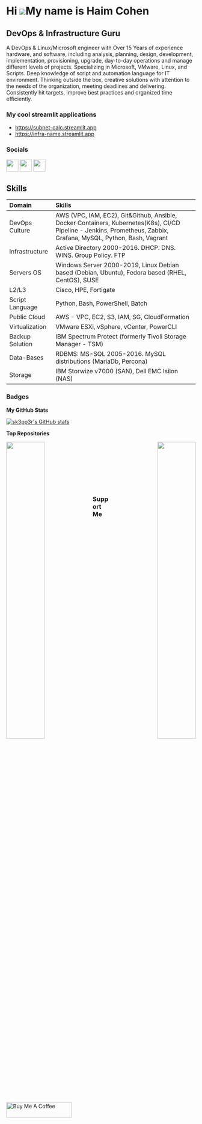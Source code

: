 Hi ![](https://user-images.githubusercontent.com/18350557/176309783-0785949b-9127-417c-8b55-ab5a4333674e.gif)My name is Haim Cohen
==================================================================================================================================

DevOps & Infrastructure Guru
----------------------------

A DevOps & Linux/Microsoft engineer with Over 15 Years of experience hardware, and software, including analysis, planning, design, development, implementation, provisioning, upgrade, day-to-day operations and manage different levels of projects. Specializing in Microsoft, VMware, Linux, and Scripts. Deep knowledge of script and automation language for IT environment. Thinking outside the box, creative solutions with attention to the needs of the organization, meeting deadlines and delivering. Consistently hit targets, improve best practices and organized time efficiently.

### My cool streamlit applications
* https://subnet-calc.streamlit.app 
* https://infra-name.streamlit.app

### Socials

<p align="left"> <a href="https://www.github.com/sk3pp3r" target="_blank" rel="noreferrer"><img src="https://raw.githubusercontent.com/danielcranney/readme-generator/main/public/icons/socials/github.svg" width="32" height="32" /></a> <a href="https://www.linkedin.com/in/haimc" target="_blank" rel="noreferrer"><img src="https://raw.githubusercontent.com/danielcranney/readme-generator/main/public/icons/socials/linkedin.svg" width="32" height="32" /></a> <a href="https://stackoverflow.com/users/3752715/haim-cohen" target="_blank" rel="noreferrer"><img src="https://raw.githubusercontent.com/danielcranney/readme-generator/main/public/icons/socials/stackoverflow.svg" width="32" height="32" /></a></p>

## Skills

|Domain                                           | Skills|
|:--                                              | :--|
|DevOps Culture                                   | AWS (VPC, IAM, EC2), Git&Github, Ansible, Docker Containers, Kubernetes(K8s), CI/CD Pipeline - Jenkins, Prometheus, Zabbix, Grafana, MySQL, Python, Bash, Vagrant
|Infrastructure                                   | Active Directory 2000-2016. DHCP. DNS. WINS. Group Policy. FTP |
| Servers OS                                      | Windows Server 2000-2019, Linux Debian based (Debian, Ubuntu), Fedora based (RHEL, CentOS), SUSE|
|L2/L3                                            | Cisco, HPE, Fortigate|
|Script Language                                  | Python, Bash, PowerShell, Batch|
|Public Cloud                                     | AWS - VPC, EC2, S3, IAM, SG, CloudFormation|
|Virtualization                                   | VMware ESXi, vSphere, vCenter, PowerCLI|
|Backup Solution                                  | IBM Spectrum Protect (formerly Tivoli Storage Manager - TSM)|
|Data-Bases                                       | RDBMS: MS-SQL 2005-2016. MySQL distributions (MariaDb, Percona)|
|Storage                                          | IBM Storwize v7000 (SAN), Dell EMC Isilon (NAS)|



### Badges

<b>My GitHub Stats</b>

<a href="http://www.github.com/sk3pp3r"><img src="https://github-readme-stats.vercel.app/api?username=sk3pp3r&show_icons=true&hide=&count_private=true&title_color=0891b2&text_color=ffffff&icon_color=0891b2&bg_color=1c1917&hide_border=true&show_icons=true" alt="sk3pp3r's GitHub stats" /></a>

<b>Top Repositories</b>

<div width="100%" align="center"><a href="https://github.com/sk3pp3r/cheat-sheet-pdf" align="left"><img align="left" width="45%" src="https://github-readme-stats.vercel.app/api/pin/?username=sk3pp3r&repo=cheat-sheet-pdf&title_color=0891b2&text_color=ffffff&icon_color=0891b2&bg_color=1c1917&hide_border=true&locale=en" /></a><a href="https://github.com/sk3pp3r/speedtest2zabbix" align="right"><img align="right" width="45%" src="https://github-readme-stats.vercel.app/api/pin/?username=sk3pp3r&repo=speedtest2zabbix&title_color=0891b2&text_color=ffffff&icon_color=0891b2&bg_color=1c1917&hide_border=true&locale=en" /></a></div><br /><br /><br /><br /><br /><br /><br />

### Support Me

<a href="https://www.buymeacoffee.com/haim_cohen" target="_blank"><img src="https://cdn.buymeacoffee.com/buttons/default-orange.png" alt="Buy Me A Coffee" height="41" width="174"></a>
